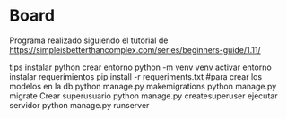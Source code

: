 # Board

Programa realizado siguiendo el tutorial de
https://simpleisbetterthancomplex.com/series/beginners-guide/1.11/

tips
instalar python
crear entorno
python -m venv venv
activar entorno
instalar requerimientos
pip install -r requeriments.txt
#para crear los modelos en la db
python manage.py makemigrations
python manage.py migrate
Crear superusuario
python manage.py createsuperuser
ejecutar servidor
python manage.py runserver